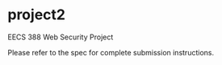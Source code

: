 # project2
EECS 388 Web Security Project

Please refer to the spec for complete submission instructions.
